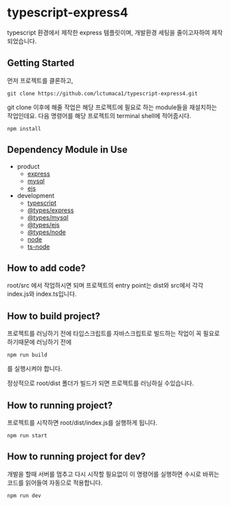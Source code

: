 # typescript-express4
typescript 환경에서 제작한 express 템플릿이며, 개발환경 세팅을 줄이고자하여 제작되었습니다.

## Getting Started
먼저 프로젝트를 클론하고,
```
git clone https://github.com/lctumaca1/typescript-express4.git
```

git clone 이후에 해줄 작업은 해당 프로젝트에 필요로 하는 module들을 재설치하는 작업인데요. 다음 명령어를 해당 프로젝트의 terminal shell에 적어줍시다.

```
npm install
```


## Dependency Module in Use
+ product
  + [express](https://www.npmjs.com/package/express)
  + [mysql](https://www.npmjs.com/package/mysql)
  + [ejs](https://www.npmjs.com/package/ejs)
+ development
  + [typescript](https://www.npmjs.com/package/typescript)
  + [@types/express](https://www.npmjs.com/package/@types/express)
  + [@types/mysql](https://www.npmjs.com/package/@types/mysql)
  + [@types/ejs](https://www.npmjs.com/package/@types/ejs)
  + [@types/node](https://www.npmjs.com/package/@types/node)
  + [node](https://www.npmjs.com/package/node)
  + [ts-node](https://www.npmjs.com/package/ts-node)
  
## How to add code?
root/src 에서 작업하시면 되며 프로젝트의 entry point는 dist와 src에서 각각 index.js와 index.ts입니다.

## How to build project?
프로젝트를 러닝하기 전에 타입스크립트를 자바스크립트로 빌드하는 작업이 꼭 필요로 하기때문에 러닝하기 전에
```
npm run build
```
를 실행시켜야 합니다.

정상적으로 root/dist 폴더가 빌드가 되면 프로젝트를 러닝하실 수있습니다.

## How to running project?
프로젝트를 시작하면 root/dist/index.js를 실행하게 됩니다.
```
npm run start
```

## How to running project for dev?
개발을 할때 서버를 멈추고 다시 시작할 필요없이 이 명령어를 실행하면 수시로 바뀌는 코드를 읽어들여 자동으로 적용합니다.
```
npm run dev
```
